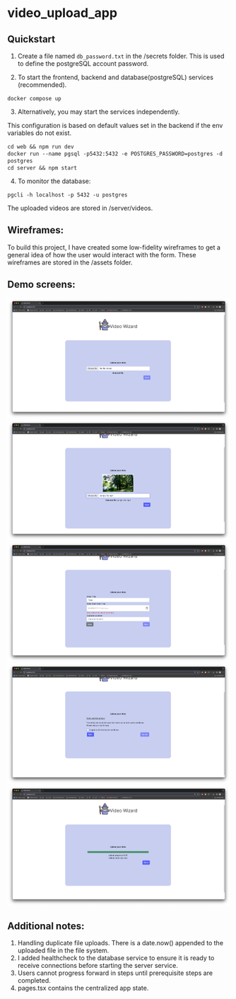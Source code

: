 # video_upload_app

## Quickstart

1. Create a file named `db_password.txt` in the /secrets folder.
This is used to define the postgreSQL account password.

2. To start the frontend, backend and database(postgreSQL) services (recommended).
```
docker compose up
```
3. Alternatively, you may start the services independently.

This configuration is based on default values set in the backend if the env variables do not exist.
```
cd web && npm run dev
docker run --name pgsql -p5432:5432 -e POSTGRES_PASSWORD=postgres -d postgres
cd server && npm start
```

4. To monitor the database:
```
pgcli -h localhost -p 5432 -u postgres
```

The uploaded videos are stored in /server/videos.

## Wireframes:
To build this project, I have created some low-fidelity wireframes to get a general idea of how the user would interact with the form. These wireframes are stored in the /assets folder.

## Demo screens:
![Home screen](/assets/screens/image.png)
![Upload thumbnail screen](/assets/screens/image-1.png)
![Validation in frontend](/assets/screens/image-2.png)
![Terms and conditions](/assets/screens/image-3.png)
![Upload bar](/assets/screens/image-4.png)

## Additional notes:
1. Handling duplicate file uploads. There is a date.now() appended to the uploaded file in the file system.
2. I added healthcheck to the database service to ensure it is ready to receive connections before starting the server service.
3. Users cannot progress forward in steps until prerequisite steps are completed.
4. pages.tsx contains the centralized app state.
